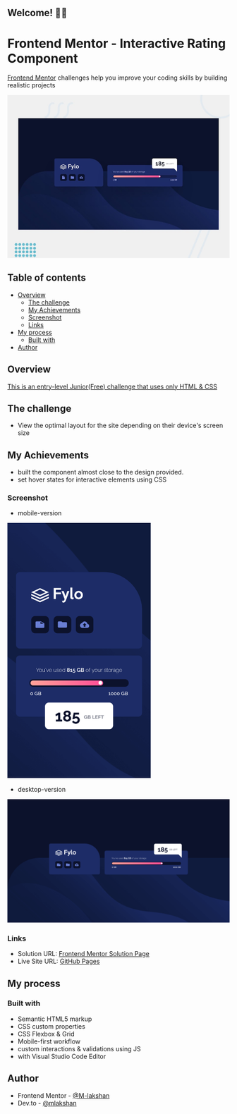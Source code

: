 ## Welcome! 👋🏼

# Frontend Mentor - Interactive Rating Component

[Frontend Mentor](https://www.frontendmentor.io) challenges help you improve your coding skills by building realistic projects

![This is the design preview for the Article Preview Component coding challenge](./%23Fylo_Data_Storage_Component_Master/design/desktop-preview.jpg)

## Table of contents    

- [Overview](#overview)
  - [The challenge](#the-challenge)
  - [My Achievements](#my-achievements)
  - [Screenshot](#screenshot)
  - [Links](#links)
- [My process](#my-process)
  - [Built with](#built-with)
- [Author](#author)

## Overview

[This is an entry-level Junior(Free) challenge that uses only HTML & CSS](https://www.frontendmentor.io/challenges/fylo-data-storage-component-1dZPRbV5n)

## The challenge

- View the optimal layout for the site depending on their device's screen size

## My Achievements

- built the component almost close to the design provided.
- set hover states for interactive elements using CSS

### Screenshot

- mobile-version 
<img src="./docs/solutions/Fylo-Data-Storage-Component-Master_mobile.png" width="325" height="auto">
 
- desktop-version <br/>
<img src="./docs/solutions/Fylo-Data-Storage-Component-Master_desktop.png" width="600" height="auto">

### Links

- Solution URL: [Frontend Mentor Solution Page](https://www.frontendmentor.io/solutions/a-simple-cloud-storage-consumption-preview-webpage-using-html-and-css-kJ-jmy39gF)
- Live Site URL: [GitHub Pages](https://m-lakshan.github.io/FM_Challenge-Fylo-Data-Storage-Component/)

## My process

### Built with

- Semantic HTML5 markup
- CSS custom properties
- CSS Flexbox & Grid
- Mobile-first workflow
- custom interactions & validations using JS
- with Visual Studio Code Editor

## Author

- Frontend Mentor - [@M-lakshan](https://www.frontendmentor.io/profile/M-lakshan)
- Dev.to - [@mlakshan](https://dev.to/mlakshan)
